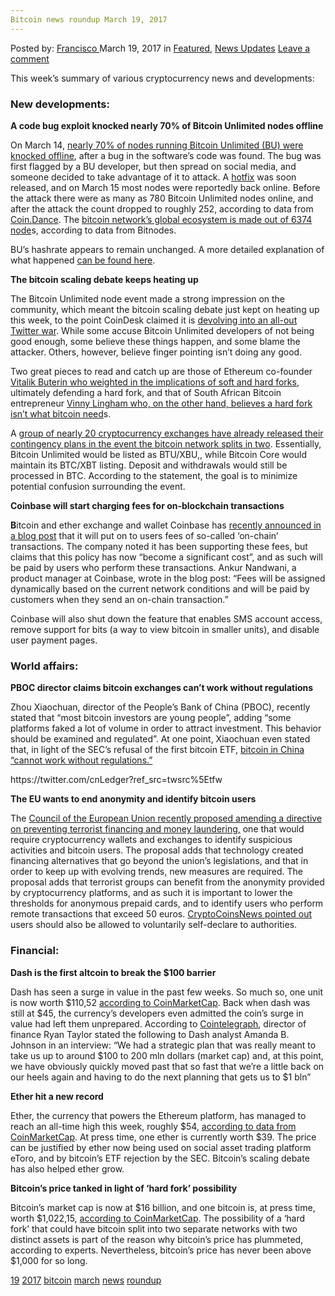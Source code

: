```yaml
---
Bitcoin news roundup March 19, 2017
---
```

<article class="post-listing post-18725 post type-post status-publish format-standard has-post-thumbnail hentry 
 tag-3099 tag-3676 tag-bitcoin tag-march tag-news tag-roundup">
<div class="post-inner">
<span>Posted by: <a href="https://www.deepdotweb.com/author/francisco/" title="">Francisco </a></span>
<span>March 19, 2017</span>
<span>in <a href="https://www.deepdotweb.com/category/deepdot-news/" rel="category tag">Featured</a>, <a href="https://www.deepdotweb.com/category/news-updates/" rel="category tag">News Updates</a></span>
<span><a href="https://www.deepdotweb.com/2017/03/19/bitcoin-news-roundup-march-19-2017/#respond">Leave a comment</a></span>


<p>This week’s summary of various cryptocurrency news and developments:</p>
<h3>New developments:</h3>
<p><strong>A code bug exploit knocked nearly 70% of Bitcoin Unlimited nodes offline</strong></p>
<p>On March 14, <a href="http://www.coindesk.com/code-bug-exploit-bitcoin-unlimited-nodes/">nearly 70% of nodes running Bitcoin Unlimited (BU) were knocked offline</a>, after a bug in the software’s code was found. The bug was first flagged by a BU developer, but then spread on social media, and someone decided to take advantage of it to attack. A <a href="https://github.com/BitcoinUnlimited/BitcoinUnlimited/releases/tag/1.0.1.1">hotfix</a> was soon released, and on March 15 most nodes were reportedly back online. Before the attack there were as many as 780 Bitcoin Unlimited nodes online, and after the attack the count dropped to roughly 252, according to data from <a href="https://coin.dance/">Coin.Dance</a>. The <a href="https://bitnodes.21.co/">bitcoin network’s global ecosystem is made out of 6374 node</a>s, according to data from Bitnodes.</p>
<p>BU’s hashrate appears to remain unchanged. A more detailed explanation of what happened <a href="https://www.cryptocoinsnews.com/caused-bitcoin-unlimited-node-crash/">can be found here</a>.</p>
<p><strong>The bitcoin scaling debate keeps heating up</strong></p>
<p>The Bitcoin Unlimited node event made a strong impression on the community, which meant the bitcoin scaling debate just kept on heating up this week, to the point CoinDesk claimed it is <a href="http://www.coindesk.com/bitcoins-scaling-debate-devolving-twitter-war/">devolving into an all-out Twitter war</a>. While some accuse Bitcoin Unlimited developers of not being good enough, some believe these things happen, and some blame the attacker. Others, however, believe finger pointing isn’t doing any good.</p>
<p>Two great pieces to read and catch up are those of Ethereum co-founder <a href="http://vitalik.ca/general/2017/03/14/forks_and_markets.html">Vitalik Buterin who weighted in the implications of soft and hard forks</a>, ultimately defending a hard fork, and that of South African Bitcoin entrepreneur <a href="https://vinnylingham.com/a-fork-in-the-road-70288fd3c046">Vinny Lingham who, on the other hand, believes a hard fork isn’t what bitcoin need</a>s.</p>
<p>A <a href="http://www.coindesk.com/bitcoin-exchanges-unveil-emergency-hard-fork-contingency-plan/">group of nearly 20 cryptocurrency exchanges have already released their contingency plans in the event the bitcoin network splits in two</a>. Essentially, Bitcoin Unlimited would be listed as BTU/XBU,, while Bitcoin Core would maintain its BTC/XBT listing. Deposit and withdrawals would still be processed in BTC. According to the statement, the goal is to minimize potential confusion surrounding the event.</p>
<p><strong>Coinbase will start charging fees for on-blockchain transactions</strong></p>
<p><strong>B</strong>itcoin and ether exchange and wallet Coinbase has <a href="https://blog.coinbase.com/coinbase-spring-cleaning-4f27710ff821">recently announced in a blog post</a> that it will put on to users fees of so-called ‘on-chain’ transactions. The company noted it has been supporting these fees, but claims that this policy has now “become a significant cost”, and as such will be paid by users who perform these transactions. Ankur Nandwani, a product manager at Coinbase, wrote in the blog post: &#8220;Fees will be assigned dynamically based on the current network conditions and will be paid by customers when they send an on-chain transaction.&#8221;</p>
<p>Coinbase will also shut down the feature that enables SMS account access, remove support for bits (a way to view bitcoin in smaller units), and disable user payment pages.</p>
<h3>World affairs:</h3>
<p><strong>PBOC director claims bitcoin exchanges can’t work without regulations</strong></p>
<p>Zhou Xiaochuan, director of the People’s Bank of China (PBOC), recently stated that “most bitcoin investors are young people”, adding “some platforms faked a lot of volume in order to attract investment. This behavior should be examined and regulated”. At one point, Xiaochuan even stated that, in light of the SEC’s refusal of the first bitcoin ETF, <a href="https://www.cryptocoinsnews.com/pboc-director-bitcoin-exchanges-cant-work-without-regulations/">bitcoin in China “cannot work without regulations.”</a></p>
<p>https://twitter.com/cnLedger?ref_src=twsrc%5Etfw</p>
<p><strong>The EU wants to end anonymity and identify bitcoin users</strong></p>
<p>The <a href="http://data.consilium.europa.eu/doc/document/ST-15605-2016-INIT/en/pdf">Council of the European Union recently proposed amending a directive on preventing terrorist financing and money laundering,</a> one that would require cryptocurrency wallets and exchanges to identify suspicious activities and bitcoin users. The proposal adds that technology created financing alternatives that go beyond the union’s legislations, and that in order to keep up with evolving trends, new measures are required. The proposal adds that terrorist groups can benefit from the anonymity provided by cryptocurrency platforms, and as such it is important to lower the thresholds for anonymous prepaid cards, and to identify users who perform remote transactions that exceed 50 euros. <a href="https://www.cryptocoinsnews.com/the-european-union-wants-to-identify-bitcoin-users/">CryptoCoinsNews pointed out</a> users should also be allowed to voluntarily self-declare to authorities.</p>
<h3>Financial:</h3>
<p><strong>Dash is the first altcoin to break the $100 barrier</strong></p>
<p>Dash has seen a surge in value in the past few weeks. So much so, one unit is now worth $110,52 <a href="https://coinmarketcap.com/currencies/dash/">according to CoinMarketCap</a>. Back when dash was still at $45, the currency’s developers even admitted the coin’s surge in value had left them unprepared. According to <a href="https://cointelegraph.com/news/dash-shock-growth-sees-altcoin-100-barrier-breached">Cointelegraph</a>, director of finance Ryan Taylor stated the following to Dash analyst Amanda B. Johnson in an interview: “We had a strategic plan that was really meant to take us up to around $100 to 200 mln dollars (market cap) and, at this point, we have obviously quickly moved past that so fast that we’re a little back on our heels again and having to do the next planning that gets us to $1 bln”</p>
<p><strong>Ether hit a new record</strong></p>
<p>Ether, the currency that powers the Ethereum platform, has managed to reach an all-time high this week, roughly $54, <a href="https://cointelegraph.com/news/dash-shock-growth-sees-altcoin-100-barrier-breached">according to data from CoinMarketCap</a>. At press time, one ether is currently worth $39. The price can be justified by ether now being used on social asset trading platform eToro, and by bitcoin’s ETF rejection by the SEC. Bitcoin’s scaling debate has also helped ether grow.</p>
<p><strong>Bitcoin’s price tanked in light of ‘hard fork’ possibility</strong></p>
<p>Bitcoin’s market cap is now at $16 billion, and one bitcoin is, at press time, worth $1,022,15, <a href="https://coinmarketcap.com/currencies/bitcoin/">according to CoinMarketCap</a>. The possibility of a ‘hard fork’ that could have bitcoin split into two separate networks with two distinct assets is part of the reason why bitcoin’s price has plummeted, according to experts. Nevertheless, bitcoin’s price has never been above $1,000 for so long.</p>
</div>
<a href="https://www.deepdotweb.com/tag/19/" rel="tag">19</a> <a href="https://www.deepdotweb.com/tag/2017/" rel="tag">2017</a> <a href="https://www.deepdotweb.com/tag/bitcoin/" rel="tag">bitcoin</a> <a href="https://www.deepdotweb.com/tag/march/" rel="tag">march</a> <a href="https://www.deepdotweb.com/tag/news/" rel="tag">news</a> <a href="https://www.deepdotweb.com/tag/roundup/" rel="tag">roundup</a></span> <span style="display:none" class="updated">2017-03-19<a href="https://www.deepdotweb.com/author/francisco/" title="Posts by Francisco" rel="author">Francisco</a></strong></div>
</div>
</article>

